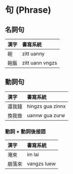 # 句 (Phrase)

## 名詞句

| 漢字 | 書寫系統 |
| :--- | :--- |
| 碗 | zitt uanny |
| 碗飯 | zitt uann vngzs |

## 動詞句

| 漢字 | 書寫系統 |
| :--- | :--- |
| 還我錢 | hingzs gua zinnx |
| 換我做 | uannw gua zurw |

### 動詞 + 動詞後接語

| 漢字 | 書寫系統 |
| :--- | :--- |
| 淹來 | im lai |
| 崩落來 | vangzs luew |
